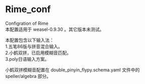 # Rime_conf
Configration of Rime  
本配置适用于 weasel-0.9.30 。其它版本未测试。  
  
本配置包含以下输入法：  
1.五笔86版与拼音混合输入。  
2.小鹤双拼，已启用模糊音匹配。  
3.poly日语输入方案。  
  
小鹤双拼模糊音配置在 double_pinyin_flypy.schema.yaml 文件中的 speller/algebra 部分。  
